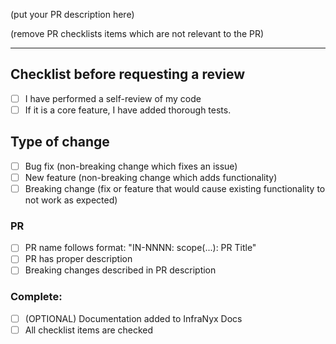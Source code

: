 (put your PR description here)

(remove PR checklists items which are not relevant to the PR)

---

## Checklist before requesting a review
- [ ] I have performed a self-review of my code
- [ ] If it is a core feature, I have added thorough tests.

## Type of change
- [ ] Bug fix (non-breaking change which fixes an issue)
- [ ] New feature (non-breaking change which adds functionality)
- [ ] Breaking change (fix or feature that would cause existing functionality to not work as expected)

### **PR**
-   [ ] PR name follows format: "IN-NNNN: scope(...): PR Title"
-   [ ] PR has proper description
-   [ ] Breaking changes described in PR description

### **Complete:**
-   [ ] (OPTIONAL) Documentation added to InfraNyx Docs
-   [ ] All checklist items are checked